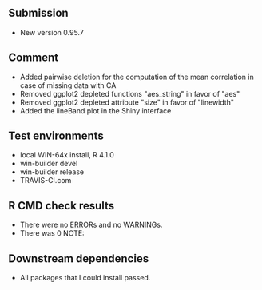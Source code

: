 ## Submission

* New version 0.95.7

## Comment

* Added pairwise deletion for the computation of the mean correlation in case of missing data with CA
* Removed ggplot2 depleted functions "aes_string" in favor of "aes"
* Removed ggplot2 depleted attribute "size" in favor of "linewidth"
* Added the lineBand plot in the Shiny interface

## Test environments

* local WIN-64x install, R 4.1.0
* win-builder devel 
* win-builder release
* TRAVIS-CI.com


## R CMD check results

* There were no ERRORs and no WARNINGs.
* There was 0 NOTE: 


## Downstream dependencies

* All packages that I could install passed.

